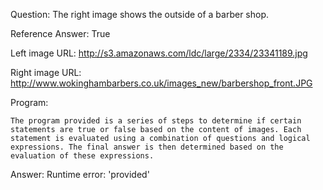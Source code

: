 Question: The right image shows the outside of a barber shop.

Reference Answer: True

Left image URL: http://s3.amazonaws.com/ldc/large/2334/23341189.jpg

Right image URL: http://www.wokinghambarbers.co.uk/images_new/barbershop_front.JPG

Program:

```
The program provided is a series of steps to determine if certain statements are true or false based on the content of images. Each statement is evaluated using a combination of questions and logical expressions. The final answer is then determined based on the evaluation of these expressions.
```
Answer: Runtime error: 'provided'

